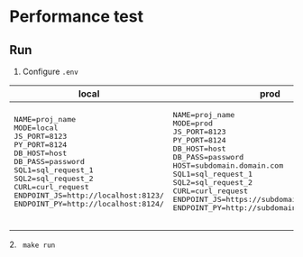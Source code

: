 # Performance test
## Run
1. Configure ` .env `
<table>
    <thead>
        <tr>
            <th>local</th>
            <th>prod</th>
        </tr>
    </thead>
    <tbody>
        <tr>
            <td>
                <pre>
NAME=proj_name
MODE=local
JS_PORT=8123
PY_PORT=8124
DB_HOST=host
DB_PASS=password
SQL1=sql_request_1
SQL2=sql_request_2
CURL=curl_request
ENDPOINT_JS=http://localhost:8123/
ENDPOINT_PY=http://localhost:8124/
                </pre>
            </td>
            <td>
                <pre>
NAME=proj_name
MODE=prod
JS_PORT=8123
PY_PORT=8124
DB_HOST=host
DB_PASS=password
HOST=subdomain.domain.com
SQL1=sql_request_1
SQL2=sql_request_2
CURL=curl_request
ENDPOINT_JS=https://subdomain.domain.com/js/
ENDPOINT_PY=http://subdomain.domain.com/py/
                </pre>
            </td>
        </tr>
    </tbody>
</table>
2. <code> make run </code>


